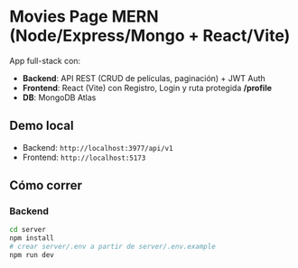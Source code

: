 # Movies Page MERN (Node/Express/Mongo + React/Vite)

App full-stack con:
- **Backend**: API REST (CRUD de películas, paginación) + JWT Auth
- **Frontend**: React (Vite) con Registro, Login y ruta protegida **/profile**
- **DB**: MongoDB Atlas

## Demo local
- Backend: `http://localhost:3977/api/v1`
- Frontend: `http://localhost:5173`

## Cómo correr

### Backend
```bash
cd server
npm install
# crear server/.env a partir de server/.env.example
npm run dev
